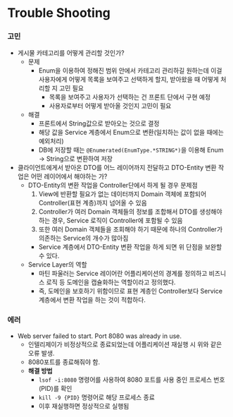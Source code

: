 # Trouble Shooting

### 고민

- 게시물 카테고리를 어떻게 관리할 것인가?
    - 문제
        - Enum을 이용하여 정해진 범위 안에서 카테고리 관리하길 원하는데 이걸 사용자에게 어떻게 목록을 보여주고 선택하게 할지, 받아왔을 때 어떻게 처리할 지 고민 필요
            - 목록을 보여주고 사용자가 선택하는 건 프론트 단에서 구현 예정
            - 사용자로부터 어떻게 받아올 것인지 고민이 필요
    - 해결
        - 프론트에서 String값으로 받아오는 것으로 결정
        - 해당 값을 Service 계층에서 Enum으로 변환(일치하는 값이 없을 때에는 예외처리)
        - DB에 저장할 때는 `@Enumerated(EnumType.*STRING*)`을 이용해 Enum → String으로 변환하여 저장
- 클라이언트에게서 받아온 DTO를 어느 레이어까지 전달하고 DTO-Entity 변환 작업은 어떤 레이어에서 해야하는 가?
  - DTO-Entity의 변환 작업을 Controller단에서 하게 될 경우 문제점
    1. View에 반환할 필요가 없는 데이터까지 Domain 객체에 포함되어 Controller(표현 계층)까지 넘어올 수 있음
    2. Controller가 여러 Domain 객체들의 정보를 조합해서 DTO를 생성해야 하는 경우, Service 로직이 Controller에 포함될 수 있음
    3. 또한 여러 Domain 객체들을 조회해야 하기 때문에 하나의 Controller가 의존하는 Service의 개수가 많아짐
    - Service 계층에서 DTO-Entity 변환 작업을 하게 되면 위 단점을 보완할 수 있다.
  - Service Layer의 역할
    - 마틴 파울러는 Service 레이어란 어플리케이션의 경계를 정의하고 비즈니스 로직 등 도메인을 캡슐화하는 역할이라고 정의했다.
    - 즉, 도메인을 보호하기 위함이므로 표현 계층인 Controller보다 Service 계층에서 변환 작업을 하는 것이 적합하다.

### 에러

- Web server failed to start. Port 8080 was already in use.
    - 인텔리제이가 비정상적으로 종료되었는데 어플리케이션 재실행 시 위와 같은 오류 발생.
    - 8080포트를 종료해줘야 함.
    - **해결 방법**
      - `lsof -i:8080` 명령어를 사용하여 8080 포트를 사용 중인 프로세스 번호(PID)를 확인
      - `kill -9 {PID}` 명령어로 해당 프로세스 종료
      - 이후 재실행하면 정상적으로 실행됨